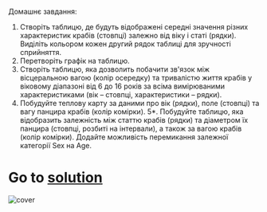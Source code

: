 Домашнє завдання:
1. Створіть таблицю, де будуть відображені середні значення різних характеристик крабів (стовпці) залежно від віку і статі (рядки). Виділіть кольором кожен другий рядок таблиці для зручності сприйняття.
2. Перетворіть графік на таблицю.
3. Створіть таблицю, яка дозволить побачити зв'язок між вісцеральною вагою (колір осередку) та тривалістю життя крабів у віковому діапазоні від 6 до 16 років за всіма вимірюваними характеристиками (вік – стовпці, характеристики – рядки).
4. Побудуйте теплову карту за даними про вік (рядки), поле (стовпці) та вагу панцира крабів (колір комірки).
5*. Побудуйте таблицю, яка відобразить залежність між статтю крабів (рядки) та діаметром їх панцира (стовпці, розбиті на інтервали), а також за вагою крабів (колір комірки). Додайте можливість перемикання залежної категорії Sex на Age.
# Go to [solution](https://public.tableau.com/app/profile/.48972542/viz/14_Tableau_Marathon_2_0/Dashboard3)
![cover](https://github.com/MartynovychSerhii/Data_Analytics/blob/main/Files/img/Marathon_14.png)
